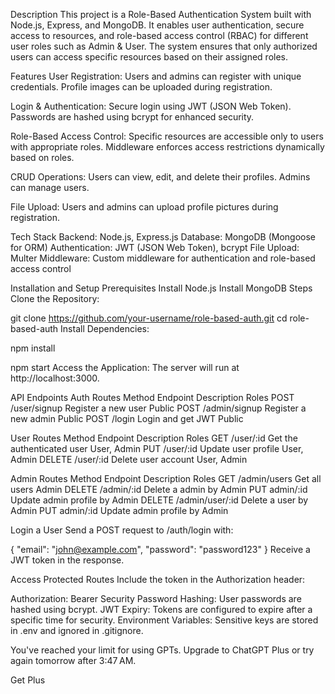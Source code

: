 Description
This project is a Role-Based Authentication System built with Node.js, Express, and MongoDB. It enables user authentication, secure access to resources, and role-based access control (RBAC) for different user roles such as Admin & User. The system ensures that only authorized users can access specific resources based on their assigned roles.

Features
User Registration:
Users and admins can register with unique credentials.
Profile images can be uploaded during registration.

Login & Authentication:
Secure login using JWT (JSON Web Token).
Passwords are hashed using bcrypt for enhanced security.

Role-Based Access Control:
Specific resources are accessible only to users with appropriate roles.
Middleware enforces access restrictions dynamically based on roles.

CRUD Operations:
Users can view, edit, and delete their profiles.
Admins can manage users.

File Upload:
Users and admins can upload profile pictures during registration.

Tech Stack
Backend: Node.js, Express.js
Database: MongoDB (Mongoose for ORM)
Authentication: JWT (JSON Web Token), bcrypt
File Upload: Multer
Middleware: Custom middleware for authentication and role-based access control

Installation and Setup
Prerequisites
Install Node.js
Install MongoDB
Steps
Clone the Repository:

git clone https://github.com/your-username/role-based-auth.git
cd role-based-auth
Install Dependencies:

npm install

npm start
Access the Application:
The server will run at http://localhost:3000.

API Endpoints
Auth Routes
Method	Endpoint	Description	Roles
POST	/user/signup	Register a new user	Public
POST	/admin/signup	Register a new admin	Public
POST	/login	Login and get JWT	Public

User Routes
Method	Endpoint	Description	Roles
GET	/user/:id	Get the authenticated user	User, Admin
PUT	/user/:id	Update user profile	User, Admin
DELETE	/user/:id Delete user account	User, Admin

Admin Routes
Method	Endpoint	Description	Roles
GET	/admin/users	Get all users	Admin
DELETE	/admin/:id	Delete a admin by	Admin
PUT   admin/:id Update admin profile by Admin
DELETE	/admin/user/:id	Delete a user by 	Admin
PUT   admin/:id Update admin profile by Admin

Login a User
Send a POST request to /auth/login with:

{
  "email": "john@example.com",
  "password": "password123"
}
Receive a JWT token in the response.

Access Protected Routes
Include the token in the Authorization header:

Authorization: Bearer <your-jwt-token>
Security
Password Hashing: User passwords are hashed using bcrypt.
JWT Expiry: Tokens are configured to expire after a specific time for security.
Environment Variables: Sensitive keys are stored in .env and ignored in .gitignore.







You've reached your limit for using GPTs.
Upgrade to ChatGPT Plus or try again tomorrow after 3:47 AM.

Get Plus




